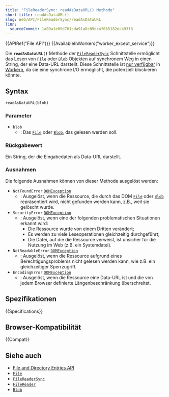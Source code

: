 ```yaml
---
title: "FileReaderSync: readAsDataURL() Methode"
short-title: readAsDataURL()
slug: Web/API/FileReaderSync/readAsDataURL
l10n:
  sourceCommit: 1a09a1e09d761cda91a8c89dc4f665182ec493f8
---
```


{{APIRef("File API")}} {{AvailableInWorkers("worker_except_service")}}

Die **`readAsDataURL()`** Methode der [`FileReaderSync`](/de/docs/Web/API/FileReaderSync) Schnittstelle ermöglicht das Lesen von [`File`](/de/docs/Web/API/File) oder [`Blob`](/de/docs/Web/API/Blob) Objekten auf synchronem Weg in einen String, der eine Data-URL darstellt. Diese Schnittstelle ist [nur verfügbar](/de/docs/Web/API/Web_Workers_API/Functions_and_classes_available_to_workers) in [Workern](/de/docs/Web/API/Worker), da sie eine synchrone I/O ermöglicht, die potenziell blockieren könnte.

## Syntax

```js-nolint
readAsDataURL(blob)
```

### Parameter

- `blob`
  - : Das [`File`](/de/docs/Web/API/File) oder [`Blob`](/de/docs/Web/API/Blob), das gelesen werden soll.

### Rückgabewert

Ein String, der die Eingabedaten als Data-URL darstellt.

### Ausnahmen

Die folgende Ausnahmen können von dieser Methode ausgelöst werden:

- `NotFoundError` [`DOMException`](/de/docs/Web/API/DOMException)
  - : Ausgelöst, wenn die Ressource, die durch das DOM [`File`](/de/docs/Web/API/File) oder [`Blob`](/de/docs/Web/API/Blob) repräsentiert wird, nicht gefunden werden kann, z.B., weil sie gelöscht wurde.
- `SecurityError` [`DOMException`](/de/docs/Web/API/DOMException)
  - : Ausgelöst, wenn eine der folgenden problematischen Situationen erkannt wird:
    - Die Ressource wurde von einem Dritten verändert;
    - Es werden zu viele Leseoperationen gleichzeitig durchgeführt;
    - Die Datei, auf die die Ressource verweist, ist unsicher für die Nutzung im Web (z.B. ein Systemdatei).
- `NotReadableError` [`DOMException`](/de/docs/Web/API/DOMException)
  - : Ausgelöst, wenn die Ressource aufgrund eines Berechtigungsproblems nicht gelesen werden kann, wie z.B. ein gleichzeitiger Sperrzugriff.
- `EncodingError` [`DOMException`](/de/docs/Web/API/DOMException)
  - : Ausgelöst, wenn die Ressource eine Data-URL ist und die von jedem Browser definierte Längenbeschränkung überschreitet.

## Spezifikationen

{{Specifications}}

## Browser-Kompatibilität

{{Compat}}

## Siehe auch

- [File and Directory Entries API](/de/docs/Web/API/File_and_Directory_Entries_API)
- [`File`](/de/docs/Web/API/File)
- [`FileReaderSync`](/de/docs/Web/API/FileReaderSync)
- [`FileReader`](/de/docs/Web/API/FileReader)
- [`Blob`](/de/docs/Web/API/Blob)
